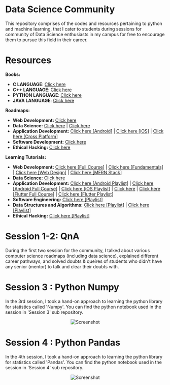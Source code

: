 # Data Science Community
This repository comprises of the codes and resources pertaining to python and machine learning, that I cater to students during sessions for community of Data Science enthusiasts in my campus for free to encourage them to pursue this field in their career.

# Resources


**Books:**

- **C LANGUAGE**: <a href="https://goalkicker.com/CBook/" target="_blank">Click here</a>
- **C++ LANGUAGE**: <a href="https://goalkicker.com/CPlusPlusBook/" target="_blank">Click here</a>
- **PYTHON LANGUAGE**: <a href="https://goalkicker.com/PythonBook/" target="_blank">Click here</a>
- **JAVA LANGUAGE**: <a href="https://goalkicker.com/JavaBook/" target="_blank">Click here</a>

**Roadmaps:**

- **Web Development:** <a href="https://youtu.be/2Gv6CMvI-Lw" target="_blank">Click here</a>
- **Data Science:** <a href="https://youtu.be/y9AK1YKRoLg" target="_blank">Click here</a> | <a href="https://youtu.be/Qk6tIh6sTr8" target="_blank">Click here</a>
- **Application Development:** <a href="https://youtu.be/qCJxBvvULDk" target="_blank">Click here [Android]</a> | <a href="https://youtu.be/Nlp1p_Cb1_U" target="_blank">Click here [iOS]</a> | <a href="https://youtu.be/ZLBPD2HG1H0" target="_blank">Click here [Cross Platform]</a>
- **Software Development:** <a href="https://youtu.be/J6rVaFzOEP8" target="_blank">Click here</a>
- **Ethical Hacking:** <a href="https://youtu.be/MUmjN-Fh8tY" target="_blank">Click here</a>

**Learning Tutorials:**

- **Web Development:** <a href="https://youtu.be/Q33KBiDriJY" target="_blank">Click here [Full Course]</a> | <a href="https://youtube.com/playlist?list=PL9ooVrP1hQOEloRCBI97ZXkWUg6MJn0Yf" target="_blank">Click here [Fundamentals]</a> | <a href="https://youtube.com/playlist?list=PLXC_gcsKLD6n7p6tHPBxsKjN5hA_quaPI" target="_blank">Click here [Web Design]</a> | <a href="https://youtu.be/7CqJlxBYj-M" target="_blank">Click here [MERN Stack]</a>
- **Data Science:** <a href="https://youtube.com/playlist?list=PLeo1K3hjS3us_ELKYSj_Fth2tIEkdKXvV" target="_blank">Click here</a>
- **Application Development:** <a href="https://youtube.com/playlist?list=PLknSwrodgQ72X4sKpzf5vT8kY80HKcUSe" target="_blank">Click here [Android Playlist]</a> | <a href="https://youtu.be/aS__9RbCyHg" target="_blank">Click here [Android Full Course]</a> | <a href="https://youtube.com/playlist?list=PLpZBns8dFbgx0gr68lf-un9EjdmywTu4_" target="_blank">Click here [iOS Playlist]</a> | <a href="https://youtu.be/mhE-Mp07RTo" target="_blank">Click here</a> | <a href="https://youtu.be/x0uinJvhNxI" target="_blank">Click here [Flutter Full Course]</a> | <a href="https://youtube.com/playlist?list=PLziVQlsc4EpCin9YcyI43QV0Jk8EQVraA" target="_blank">Click here [Flutter Playlist]</a>
- **Software Engineering:** <a href="https://youtube.com/playlist?list=PLWPirh4EWFpG2b1L3CL-OAPYcM25jLjXH" target="_blank">Click here [Playlist]</a>
- **Data Structures and Algorithms:** <a href="https://youtube.com/playlist?list=PLdo5W4Nhv31bbKJzrsKfMpo_grxuLl8LU" target="_blank">Click here [Playlist]</a> | <a href="https://youtube.com/playlist?list=PL6Zs6LgrJj3tDXv8a_elC6eT_4R5gfX4d" target="_blank">Click here [Playlist]</a>
- **Ethical Hacking:** <a href="https://youtube.com/playlist?list=PLBf0hzazHTGOEuhPQSnq-Ej8jRyXxfYvl" target="_blank">Click here [Playlist]</a>

# Session 1-2: QnA

During the first two session for the community, I talked about various computer science roadmaps (including data science), explained different career pathways, and solved doubts & queires of students who didn't have any senior (mentor) to talk and clear their doubts with.

# Session 3 : Python Numpy

In the 3rd session, I took a hand-on approach to learning the python library for statistics called 'Numpy'. You can find the python notebook used in the session in 'Session 3' sub repository.

<p align="center">
  <img src="https://raw.githubusercontent.com/gohil-jay/Data-Science-Community/main/Session%203%20%3A%20Python%20Numpy/Screenshot.png" alt="Screenshot" />
</p>

# Session 4 : Python Pandas

In the 4th session, I took a hand-on approach to learning the python library for statistics called 'Pandas'. You can find the python notebook used in the session in 'Session 4' sub repository.

<p align="center">
  <img src="https://raw.githubusercontent.com/gohil-jay/Data-Science-Community/main/Session%204%20%3A%20Python%20Pandas/Snapshot.png" alt="Screenshot" />
</p>
